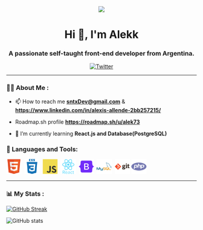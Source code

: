 <div id="header" align="center">
    <img src="https://media.giphy.com/media/h408T6Y5GfmXBKW62l/giphy.gif" width="200" />
    <h1 align="center">Hi 👋, I'm Alekk</h1>
    <h3 align="center">A passionate self-taught front-end developer from Argentina.</h3>
</div>


<div id="badges" align="center">
    <a href="https://twitter.com/sntxDev" target="_blank">
        <img src="https://img.shields.io/twitter/follow/sntxDev?logo=twitter&style=for-the-badge"
            alt="Twitter" />
    </a>
</div>

---

### 👨‍💻 About Me :

- 📫 How to reach me **sntxDev@gmail.com** & **https://www.linkedin.com/in/alexis-allende-2bb257215/**

- Roadmap.sh profile **https://roadmap.sh/u/alek73**

- 🌱 I’m currently learning **React.js and Database(PostgreSQL)**


<div align="left">
    <h3>🔨 Languages and Tools:</h3>
    <div>
        <img src="https://github.com/devicons/devicon/blob/master/icons/html5/html5-original.svg" title="HTML5" alt="HTML" width="40" height="40"/>&nbsp;
        <img src="https://github.com/devicons/devicon/blob/master/icons/css3/css3-plain-wordmark.svg"  title="CSS3" alt="CSS" width="40" height="40"/>&nbsp;
        <img src="https://github.com/devicons/devicon/blob/master/icons/javascript/javascript-original.svg" title="JavaScript" alt="JavaScript" width="40" height="40"/>&nbsp;
        <img src="https://github.com/devicons/devicon/blob/master/icons/react/react-original-wordmark.svg" title="React" alt="React" width="40" height="40"/>&nbsp;
        <img src="https://github.com/devicons/devicon/blob/master/icons/bootstrap/bootstrap-plain.svg" title="Bootstrap" alt="Bootstrap" width="40" height="40"/>&nbsp;
        <img src="https://github.com/devicons/devicon/blob/master/icons/mysql/mysql-original-wordmark.svg" title="MySQL"  alt="MySQL" width="40" height="40"/>&nbsp;
        <img src="https://github.com/devicons/devicon/blob/master/icons/git/git-original-wordmark.svg" title="Git" **alt="Git" width="40" height="40"/>
        <img src="https://github.com/devicons/devicon/blob/master/icons/php/php-plain.svg" title="Git" **alt="Git" width="40" height="40"/>
      </div>
</div>

---

### 📊 My Stats :

[![GitHub Streak](http://github-readme-streak-stats.herokuapp.com?user=sntxDev&theme=transparent)](https://git.io/streak-stats)

![GitHub stats](https://github-readme-stats.vercel.app/api?username=sntxDev&show_icons=true&theme=transparent)
